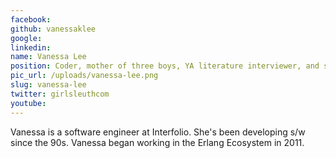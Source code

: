 ```yaml
---
facebook: 
github: vanessaklee
google: 
linkedin: 
name: Vanessa Lee
position: Coder, mother of three boys, YA literature interviewer, and student of forensic genealogy
pic_url: /uploads/vanessa-lee.png
slug: vanessa-lee
twitter: girlsleuthcom
youtube: 
---
```

<p>Vanessa is a software engineer at Interfolio. She&#39;s been developing s/w since the 90s. Vanessa began working in the Erlang Ecosystem in 2011.</p>
